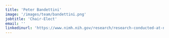 ```yaml
---
title: 'Peter Bandettini'
image: '/images/team/bandettini.png'
jobtitle: 'Chair-Elect'
email: ''
linkedinurl: 'https://www.nimh.nih.gov/research/research-conducted-at-nimh/principal-investigators/peter-bandettini.shtml'
---
```

